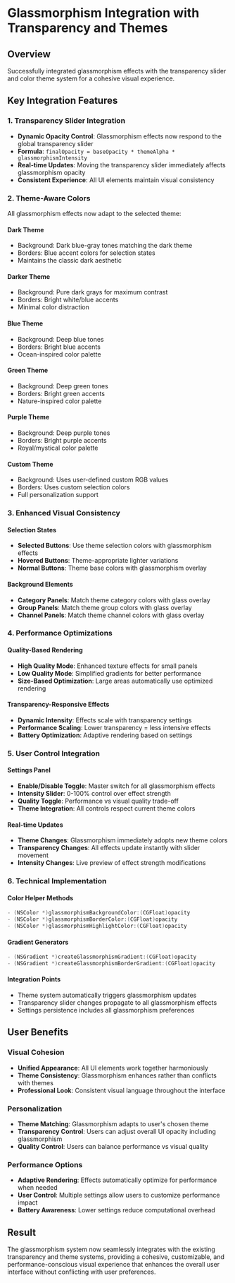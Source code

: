 # Glassmorphism Integration with Transparency and Themes

## Overview
Successfully integrated glassmorphism effects with the transparency slider and color theme system for a cohesive visual experience.

## Key Integration Features

### 1. Transparency Slider Integration
- **Dynamic Opacity Control**: Glassmorphism effects now respond to the global transparency slider
- **Formula**: `finalOpacity = baseOpacity * themeAlpha * glassmorphismIntensity`
- **Real-time Updates**: Moving the transparency slider immediately affects glassmorphism opacity
- **Consistent Experience**: All UI elements maintain visual consistency

### 2. Theme-Aware Colors
All glassmorphism effects now adapt to the selected theme:

#### Dark Theme
- Background: Dark blue-gray tones matching the dark theme
- Borders: Blue accent colors for selection states
- Maintains the classic dark aesthetic

#### Darker Theme
- Background: Pure dark grays for maximum contrast
- Borders: Bright white/blue accents
- Minimal color distraction

#### Blue Theme
- Background: Deep blue tones
- Borders: Bright blue accents
- Ocean-inspired color palette

#### Green Theme
- Background: Deep green tones
- Borders: Bright green accents
- Nature-inspired color palette

#### Purple Theme
- Background: Deep purple tones
- Borders: Bright purple accents
- Royal/mystical color palette

#### Custom Theme
- Background: Uses user-defined custom RGB values
- Borders: Uses custom selection colors
- Full personalization support

### 3. Enhanced Visual Consistency

#### Selection States
- **Selected Buttons**: Use theme selection colors with glassmorphism effects
- **Hovered Buttons**: Theme-appropriate lighter variations
- **Normal Buttons**: Theme base colors with glassmorphism overlay

#### Background Elements
- **Category Panels**: Match theme category colors with glass overlay
- **Group Panels**: Match theme group colors with glass overlay
- **Channel Panels**: Match theme channel colors with glass overlay

### 4. Performance Optimizations

#### Quality-Based Rendering
- **High Quality Mode**: Enhanced texture effects for small panels
- **Low Quality Mode**: Simplified gradients for better performance
- **Size-Based Optimization**: Large areas automatically use optimized rendering

#### Transparency-Responsive Effects
- **Dynamic Intensity**: Effects scale with transparency settings
- **Performance Scaling**: Lower transparency = less intensive effects
- **Battery Optimization**: Adaptive rendering based on settings

### 5. User Control Integration

#### Settings Panel
- **Enable/Disable Toggle**: Master switch for all glassmorphism effects
- **Intensity Slider**: 0-100% control over effect strength
- **Quality Toggle**: Performance vs visual quality trade-off
- **Theme Integration**: All controls respect current theme colors

#### Real-time Updates
- **Theme Changes**: Glassmorphism immediately adopts new theme colors
- **Transparency Changes**: All effects update instantly with slider movement
- **Intensity Changes**: Live preview of effect strength modifications

### 6. Technical Implementation

#### Color Helper Methods
```objective-c
- (NSColor *)glassmorphismBackgroundColor:(CGFloat)opacity
- (NSColor *)glassmorphismBorderColor:(CGFloat)opacity  
- (NSColor *)glassmorphismHighlightColor:(CGFloat)opacity
```

#### Gradient Generators
```objective-c
- (NSGradient *)createGlassmorphismGradient:(CGFloat)opacity
- (NSGradient *)createGlassmorphismBorderGradient:(CGFloat)opacity
```

#### Integration Points
- Theme system automatically triggers glassmorphism updates
- Transparency slider changes propagate to all glassmorphism effects
- Settings persistence includes all glassmorphism preferences

## User Benefits

### Visual Cohesion
- **Unified Appearance**: All UI elements work together harmoniously
- **Theme Consistency**: Glassmorphism enhances rather than conflicts with themes
- **Professional Look**: Consistent visual language throughout the interface

### Personalization
- **Theme Matching**: Glassmorphism adapts to user's chosen theme
- **Transparency Control**: Users can adjust overall UI opacity including glassmorphism
- **Quality Control**: Users can balance performance vs visual quality

### Performance Options
- **Adaptive Rendering**: Effects automatically optimize for performance when needed
- **User Control**: Multiple settings allow users to customize performance impact
- **Battery Awareness**: Lower settings reduce computational overhead

## Result
The glassmorphism system now seamlessly integrates with the existing transparency and theme systems, providing a cohesive, customizable, and performance-conscious visual experience that enhances the overall user interface without conflicting with user preferences. 